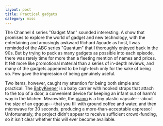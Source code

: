 ```yaml
---
layout: post
title: Practical gadgets
category: misc
---
```


The Channel 4 series "Gadget Man" sounded interesting.
A show that promises to explore the world of gadget and new technology, with
the entertaining and amusingly awkward Richard Ayoade as host, I was reminded
of the ABC series "Quantum" that I thoroughly enjoyed back in the 90s.
But by trying to pack as many gadgets as possible into each episode, there was
rarely time for more than a fleeting mention of names and prices.
It felt more like promotional material than a series of in-depth reviews, and
many of the gadgets appeared to be high-tech only for the sake of being so.
Few gave the impression of being genuinely useful.

Two items, however, caught my attention for being both simple and practical.
The [BabyKeeper](http://www.mommysentials.com/category_11/The-Babykeeper-.htm)
is a baby carrier with hooked straps that attach to the top of a door, a
convenient device for keeping an infant out of harm's way in the kitchen.
Meanwhile, the [piamo](http://www.piamo-espresso.de/) is a tiny plastic
capsule---about the size of an eggcup---that you fill with ground coffee and
water, and then microwave for 30 seconds, producing a more-than-acceptable
espresso!
Unfortunately, the project didn't appear to receive sufficient crowd-funding,
so it isn't clear whether this will ever become available.
